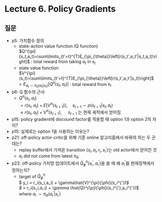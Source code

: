 # Lecture 6. Policy Gradients

## 질문
- p5: 가치함수 정의
  - state-action value function (Q function)    
    $Q^{\pi}(s_t,a_t)=\sum\limits_{t'=t}^{T}E_{\pi_{\theta}}\left[r(s_t',a_t'|s_t,a_t)\right]$ : total reward from taking $a_t$ in $s_t$      
  - state value function   
    $V^{\pi}(s_t)=\sum\limits_{t'=t}^{T}E_{\pi_{\theta}}\left[r(s_t',a_t'|s_t)\right]$ 
    $=E_{a_t\sim\pi_{\theta}(a_t|s_t)}\left[Q^{\pi}(s_t,a_t)\right]$ : total reward from  $s_t$   
- p6: Q 함수의 근사
  - $Q^{\pi}(s_t,a_t)$  
    $= r(s_t,a_t)+E\left[V^{\pi}(s_{t+1})\right], \quad s_{t+1}\sim p(s_{t+1}|s_t,a_t)$    
    $\approx r(s_t,a_t) + V^{\pi}(s_{t+1})$, $\quad s_{t+1}$ 는 현재 궤적에서 얻어짐
- p15: policy gradient에 discound factor를 적용할 때 option 1과 option 2의 차이?
- p15: 실제로는 option 1을 사용하는 이유는?
- p21: off-policy actor-critic을 위해 기존 online 알고리즘에서 바꿔야 하는 두 군데는?
  - replay buffer에서 가져온 transition $(s_i,a_i,r_i,s_i^{'})$는 old actor에서 얻어진 것  
  - $a_i$ did not come from latest ${\pi}_{\theta}$
- p22: off-policy 가치망 업데이트에서 $\hat{Q}_{\phi}^{\pi}(s_i^{'},a_i^{'})$을 쓸 때
  왜 $a_i^{'}$를 현재정책에서 정하는지?
  - target of $\hat{Q}^{\pi}_{\phi}$      
    $ y_i = r_i(s_i,a_i) + \gamma\hat{V}^{\pi}_{\phi}(s_i^{'})$      
    $ = r_i(s_i,a_i) + \gamma \hat{Q}^{\pi}_{\phi}(s_i^{'},a_i^{'})$      
    where $a_i^{'}\sim{\pi}_{\theta}(a_i^{'}|s_i^{'})$
   


